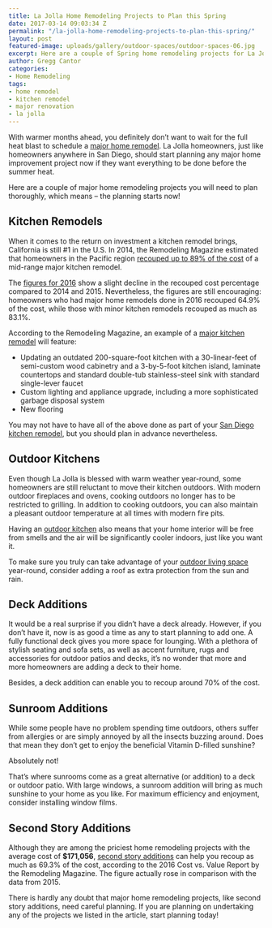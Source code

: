 ```yaml
---
title: La Jolla Home Remodeling Projects to Plan this Spring
date: 2017-03-14 09:03:34 Z
permalink: "/la-jolla-home-remodeling-projects-to-plan-this-spring/"
layout: post
featured-image: uploads/gallery/outdoor-spaces/outdoor-spaces-06.jpg
excerpt: Here are a couple of Spring home remodeling projects for La Jolla residents that require thorough planning. Let's get started!
author: Gregg Cantor
categories:
- Home Remodeling
tags:
- home remodel
- kitchen remodel
- major renovation
- la jolla
---
```


With warmer months ahead, you definitely don’t want to wait for the full heat blast to schedule a [major home remodel](/major-renovations). La Jolla homeowners, just like homeowners anywhere in San Diego, should start planning any major home improvement project now if they want everything to be done before the summer heat.

Here are a couple of major home remodeling projects you will need to plan thoroughly, which means – the planning starts now!

## Kitchen Remodels

When it comes to the return on investment a kitchen remodel brings, California is still #1 in the U.S. In 2014, the Remodeling Magazine estimated that homeowners in the Pacific region [recouped up to 89% of the cost](/infographic-national-averages-for-cost-and-return-on-investment) of a mid-range major kitchen remodel.

The [figures for 2016](http://www.remodeling.hw.net/cost-vs-value/2016/) show a slight decline in the recouped cost percentage compared to 2014 and 2015. Nevertheless, the figures are still encouraging: homeowners who had major home remodels done in 2016 recouped 64.9% of the cost, while those with minor kitchen remodels recouped as much as 83.1%.

According to the Remodeling Magazine, an example of a [major kitchen remodel](http://www.remodeling.hw.net/cost-vs-value/major-kitchen-remodel?y=2016) will feature:

- Updating an outdated 200-square-foot kitchen with a 30-linear-feet of semi-custom wood cabinetry and a 3-by-5-foot kitchen island, laminate countertops and standard double-tub stainless-steel sink with standard single-lever faucet
- Custom lighting and appliance upgrade, including a more sophisticated garbage disposal system
- New flooring

You may not have to have all of the above done as part of your [San Diego kitchen remodel](/san-diego-kitchen-remodeling-services), but you should plan in advance nevertheless.

## Outdoor Kitchens

Even though La Jolla is blessed with warm weather year-round, some homeowners are still reluctant to move their kitchen outdoors. With modern outdoor fireplaces and ovens, cooking outdoors no longer has to be restricted to grilling. In addition to cooking outdoors, you can also maintain a pleasant outdoor temperature at all times with modern fire pits.

Having an [outdoor kitchen](/san-diego-outdoor-kitchen-remodeling) also means that your home interior will be free from smells and the air will be significantly cooler indoors, just like you want it.

To make sure you truly can take advantage of your [outdoor living space](/san-diego-outdoor-living-space-design) year-round, consider adding a roof as extra protection from the sun and rain.

## Deck Additions

It would be a real surprise if you didn’t have a deck already. However, if you don’t have it, now is as good a time as any to start planning to add one. A fully functional deck gives you more space for lounging. With a plethora of stylish seating and sofa sets, as well as accent furniture, rugs and accessories for outdoor patios and decks, it’s no wonder that more and more homeowners are adding a deck to their home.

Besides, a deck addition can enable you to recoup around 70% of the cost.

## Sunroom Additions

While some people have no problem spending time outdoors, others suffer from allergies or are simply annoyed by all the insects buzzing around. Does that mean they don’t get to enjoy the beneficial Vitamin D-filled sunshine?

Absolutely not!

That’s where sunrooms come as a great alternative (or addition) to a deck or outdoor patio. With large windows, a sunroom addition will bring as much sunshine to your home as you like. For maximum efficiency and enjoyment, consider installing window films.

## Second Story Additions

Although they are among the priciest home remodeling projects with the average cost of **$171,056**, [second story additions](/san-diego-second-story-addition) can help you recoup as much as 69.3% of the cost, according to the 2016 Cost vs. Value Report by the Remodeling Magazine. The figure actually rose in comparison with the data from 2015.

There is hardly any doubt that major home remodeling projects, like second story additions, need careful planning. If you are planning on undertaking any of the projects we listed in the article, start planning today!
